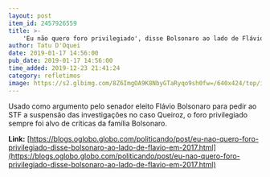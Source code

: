 ```yaml
---
layout: post
item_id: 2457926559
title: >-
    'Eu não quero foro privilegiado', disse Bolsonaro ao lado de Flávio em 2017
author: Tatu D'Oquei
date: 2019-01-17 14:56:00
pub_date: 2019-01-17 14:56:00
time_added: 2019-12-23 21:41:24
category: refletimos
image: https://s2.glbimg.com/8Z6ImgOA9K8NbyGTaRyqo9sh0fw=/640x424/top/i.glbimg.com/og/ig/infoglobo1/f/original/2019/01/17/youtube.jpg
---
```


Usado como argumento pelo senador eleito Flávio Bolsonaro para pedir ao STF a suspensão das investigações no caso Queiroz, o foro privilegiado sempre foi alvo de críticas da família Bolsonaro.

**Link:** [https://blogs.oglobo.globo.com/politicando/post/eu-nao-quero-foro-privilegiado-disse-bolsonaro-ao-lado-de-flavio-em-2017.html](https://blogs.oglobo.globo.com/politicando/post/eu-nao-quero-foro-privilegiado-disse-bolsonaro-ao-lado-de-flavio-em-2017.html)

